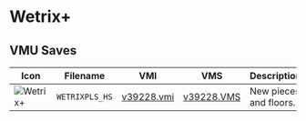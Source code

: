 # Wetrix+

## VMU Saves

| Icon | Filename | VMI | VMS | Description |
|------|----------|-----|-----|-------------|
| ![Wetrix+](../icons/WETRIXPLS_HS.GIF) | `WETRIXPLS_HS` | [v39228.vmi](v39228.vmi) | [v39228.VMS](v39228.VMS) | New pieces and floors. 
